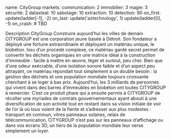 name: CityGroup
markets:
    communication: 2
    immobilier: 3
    magie: 3
    sécurité: 2
datasteal: 10
sabotage: 10
extraction: 10
detection: 90
on_first:
    update(ladder[-1], -2)
on_last:
    update('aztechnology', 1)
    update(ladder[0], -1)
on_crash:
    # TBD

Description CityGroup
Construire aujourd’hui les villes de demain
CITYGROUP est une corporation jeune basée à Détroit. Son fondateur a déployé une fortune extraordinaire et déployant un matériau unique, le biobéton. Issu d’un procédé complexe, ce matériau gardé secret permet de convertir les déchets organiques en une matrice idéal à la construction d’immeuble : facile à mettre en œuvre, léger et surtout, peu cher. Bien que d’une odeur exécrable, d’une isolation sonore faible et d’un aspect peu attrayant, ce matériau répondait tout simplement à un double besoin : la gestion des déchets et une population mondiale toujours croissante cherchant à se loger à bas prix. Aujourd’hui, les 3 milliards de personnes qui vivent dans des barres d’immeubles en biobéton ont toutes CITYGROUP à remercier. C’est ce produit phare qui a ensuite permis à CITYGROUP de récolter une myriades de contrats gouvernementaux ayant abouti à une diversification de son activité tout en restant dans sa vision initiale de voir de l’or là où tous voient de la fiente et s’adresser aux plus modestes : transport en commun, vitres panneaux solaires, relais de télécommunication, CITYGROUP n’est pas sur les panneaux d’affichage ou dans vos écrans 3D, un tiers de la population mondiale leur verse simplement un loyer.
